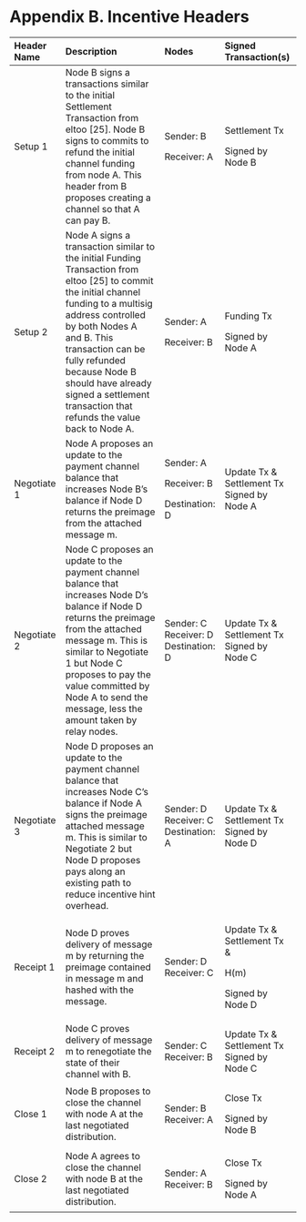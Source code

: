 # Appendix B. Incentive Headers

<table>
  <thead>
    <tr>
      <th style="text-align:left">Header Name</th>
      <th style="text-align:left">Description</th>
      <th style="text-align:left">Nodes</th>
      <th style="text-align:left">Signed Transaction(s)</th>
    </tr>
  </thead>
  <tbody>
    <tr>
      <td style="text-align:left">Setup 1</td>
      <td style="text-align:left">Node B signs a transactions similar to the initial Settlement Transaction
        from eltoo [25]. Node B signs to commits to refund the initial channel
        funding from node A. This header from B proposes creating a channel so
        that A can pay B.</td>
      <td style="text-align:left">
        <p>Sender: B</p>
        <p>Receiver: A</p>
      </td>
      <td style="text-align:left">
        <p>Settlement Tx</p>
        <p>Signed by Node B</p>
      </td>
    </tr>
    <tr>
      <td style="text-align:left">Setup 2</td>
      <td style="text-align:left">Node A signs a transaction similar to the initial Funding Transaction
        from eltoo [25] to commit the initial channel funding to a multisig address
        controlled by both Nodes A and B. This transaction can be fully refunded
        because Node B should have already signed a settlement transaction that
        refunds the value back to Node A.</td>
      <td style="text-align:left">
        <p>Sender: A</p>
        <p>Receiver: B</p>
      </td>
      <td style="text-align:left">
        <p>Funding Tx</p>
        <p>Signed by Node A</p>
      </td>
    </tr>
    <tr>
      <td style="text-align:left">Negotiate 1</td>
      <td style="text-align:left">Node A proposes an update to the payment channel balance that increases
        Node B&#x2019;s balance if Node D returns the preimage from the attached
        message m.</td>
      <td style="text-align:left">
        <p>Sender: A</p>
        <p>Receiver: B</p>
        <p>Destination: D</p>
      </td>
      <td style="text-align:left">Update Tx &amp;
        <br />Settlement Tx
        <br />Signed by Node A</td>
    </tr>
    <tr>
      <td style="text-align:left">Negotiate 2</td>
      <td style="text-align:left">Node C proposes an update to the payment channel balance that increases
        Node D&#x2019;s balance if Node D returns the preimage from the attached
        message m. This is similar to Negotiate 1 but Node C proposes to pay the
        value committed by Node A to send the message, less the amount taken by
        relay nodes.</td>
      <td style="text-align:left">Sender: C
        <br />Receiver: D
        <br />Destination: D
        <br />
      </td>
      <td style="text-align:left">Update Tx &amp;
        <br />Settlement Tx
        <br />Signed by Node C</td>
    </tr>
    <tr>
      <td style="text-align:left">Negotiate 3</td>
      <td style="text-align:left">Node D proposes an update to the payment channel balance that increases
        Node C&#x2019;s balance if Node A signs the preimage attached message m.
        This is similar to Negotiate 2 but Node D proposes pays along an existing
        path to reduce incentive hint overhead.
        <br />
      </td>
      <td style="text-align:left">Sender: D
        <br />Receiver: C
        <br />Destination: A</td>
      <td style="text-align:left">Update Tx &amp;
        <br />Settlement Tx
        <br />Signed by Node D</td>
    </tr>
    <tr>
      <td style="text-align:left">Receipt 1</td>
      <td style="text-align:left">Node D proves delivery of message m by returning the preimage contained
        in message m and hashed with the message.</td>
      <td style="text-align:left">Sender: D
        <br />Receiver: C</td>
      <td style="text-align:left">
        <p>Update Tx &amp;
          <br />Settlement Tx &amp;</p>
        <p>H(m)</p>
        <p>Signed by Node D
          <br />
        </p>
      </td>
    </tr>
    <tr>
      <td style="text-align:left">Receipt 2</td>
      <td style="text-align:left">Node C proves delivery of message m to renegotiate the state of their
        channel with B.</td>
      <td style="text-align:left">Sender: C
        <br />Receiver: B
        <br />
      </td>
      <td style="text-align:left">Update Tx &amp;
        <br />Settlement Tx Signed by Node C</td>
    </tr>
    <tr>
      <td style="text-align:left">Close 1</td>
      <td style="text-align:left">Node B proposes to close the channel with node A at the last negotiated
        distribution.</td>
      <td style="text-align:left">Sender: B
        <br />Receiver: A
        <br />
      </td>
      <td style="text-align:left">
        <p>Close Tx</p>
        <p>Signed by Node B</p>
      </td>
    </tr>
    <tr>
      <td style="text-align:left">Close 2</td>
      <td style="text-align:left">Node A agrees to close the channel with node B at the last negotiated
        distribution.</td>
      <td style="text-align:left">Sender: A
        <br />Receiver: B
        <br />
      </td>
      <td style="text-align:left">
        <p>Close Tx</p>
        <p>Signed by Node A</p>
      </td>
    </tr>
  </tbody>
</table>

